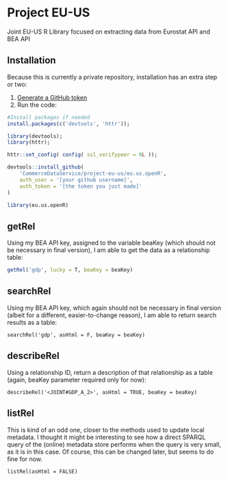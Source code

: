 # Project EU-US
Joint EU-US R Library focused on extracting data from Eurostat API and BEA API

## Installation
Because this is currently a private repository, installation has an extra step or two:

1. [Generate a GitHub token](https://github.com/settings/tokens)
2. Run the code:
```r 
#Install packages if needed
install.packages(c('devtools', 'httr'));

library(devtools);
library(httr);

httr::set_config( config( ssl_verifypeer = 0L ));

devtools::install_github(
	'CommerceDataService/project-eu-us/eu.us.openR', 
	auth_user = '[your github username]', 
	auth_token = '[the token you just made]'
) 

library(eu.us.openR)

```

## getRel
Using my BEA API key, assigned to the variable beaKey (which should not be necessary in final version), I am able to get the data as a relationship table:
```r
getRel('gdp', lucky = T, beaKey = beaKey)
```

## searchRel
Using my BEA API key, which again should not be necessary in final version (albeit for a different, easier-to-change reason), I am able to return search results as a table:
```{r searchRel}
searchRel('gdp', asHtml = F, beaKey = beaKey)

```

## describeRel
Using a relationship ID, return a description of that relationship as a table (again, beaKey parameter required only for now):
```{r describeRel}
describeRel('<JOINT#GDP_A_2>', asHtml = TRUE, beaKey = beaKey)
```
 
## listRel
 This is kind of an odd one, closer to the methods used to update local metadata.
 I thought it might be interesting to see how a direct SPARQL query of the (online) metadata store performs when the query is very small, as it is in this case. Of course, this can be changed later, but seems to do fine for now. 
```{r listRel}
listRel(asHtml = FALSE)
```
